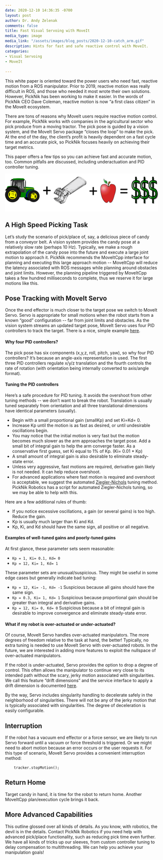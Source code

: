 ```yaml
---
date: 2020-12-10 14:36:35 -0700
layout: post
author: Dr. Andy Zelenak
comments: false
title: Fast Visual Servoing with MoveIt
media_type: image
media_link: "/assets/images/blog_posts/2020-12-10-catch_arm.gif"
description: Hints for fast and safe reactive control with MoveIt.
categories:
- Visual Servoing
- MoveIt

---
```

This white paper is oriented toward the power users who need fast, reactive motion from a ROS manipulator. Prior to 2019, reactive motion was really difficult in ROS, and those who needed it most wrote their own solutions. However, PickNik has been working to make it easier. In the words of PickNik CEO Dave Coleman, reactive motion is now “a first class citizen” in the MoveIt ecosystem.

There are tons of reasons why MoveIt users require reactive motion control. For example, PickNik works with companies in the agricultural sector who pick produce from a moving tractor. The pick pose is guided by a vision system, and the MoveIt Servo package “closes the loop” to make the pick. At the end of the day, the client’s profit is heavily dependent on a fast cycle time and an accurate pick, so PickNik focuses heavily on achieving their target metrics.

This paper offers a few tips so you can achieve fast and accurate motion, too. Common pitfalls are discussed, including underactuation and PID controller tuning.

![Tractor Robot](/assets/images/blog_posts/2020-12-10-tractor_robot.png "Tractor Robot")

## **A High Speed Picking Task**

Let’s study the scenario of pick/place of, say, a delicious piece of candy from a conveyor belt. A vision system provides the candy pose at a relatively slow rate (perhaps 10 Hz). Typically, we make a rough extrapolation of the candy pose into the future and execute a large joint motion to approach it. PickNik recommends the MoveItCpp interface for planning and executing this large approach motion -- MoveItCpp will reduce the latency associated with ROS messages while planning around obstacles and joint limits. However, the planning pipeline triggered by MoveItCpp takes a few hundred milliseconds to complete, thus we reserve it for large motions like this.

## **Pose Tracking with MoveIt Servo**

Once the end effector is much closer to the target pose we switch to MoveIt Servo. Servo is appropriate for small motions when the robot starts from a known “good” configuration -- far from joint limits and obstacles. As the vision system streams an updated target pose, MoveIt Servo uses four PID controllers to track the target. There is a nice, simple example [here](https://github.com/ros-planning/moveit/blob/master/moveit_ros/moveit_servo/src/cpp_interface_example/pose_tracking_example.cpp).

#### Why four PID controllers?

The pick pose has six components (x,y,z, roll, pitch, yaw), so why four PID controllers? It’s because an angle-axis representation is used. The first three PID controllers regulate x/y/z translation and the fourth controls the rate of rotation (with orientation being internally converted to axis/angle format).

#### Tuning the PID controllers

Here’s a safe procedure for PID tuning. It avoids the overshoot from other tuning methods -- we don’t want to break the robot. Translation is usually tuned separately from orientation and all three translational dimensions have identical parameters (usually).

* Begin with a small proportional gain (smallKp) and set Ki=Kd= 0.
* Increase Kp until the motion is as fast as desired, or until undesirable oscillations begin.
* You may notice that the initial motion is very fast but the motion becomes much slower as the arm approaches the target pose. Add a small bit of integral gain to help the arm converge faster. As a conservative first guess, set Ki equal to 1% of Kp. (Ki= 0.01 * Kp)
* A small amount of integral gain is also desirable to eliminate steady-state error.
* Unless very aggressive, fast motions are required, derivative gain likely is not needed. It can help reduce overshoot.
* For advanced applications where fast motion is required and overshoot is acceptable, we suggest the automated [Ziegler-Nichols](https://en.wikipedia.org/wiki/PID_controller#Ziegler%E2%80%93Nichols_method) tuning method. PickNik Robotics has a script for automated Ziegler-Nichols tuning, so we may be able to help with this.

Here are a few additional rules of thumb:

* If you notice excessive oscillations, a gain (or several gains) is too high. Reduce the gain.
* Kp is usually much larger than Ki and Kd.
* Kp, Ki, and Kd should have the same sign, all positive or all negative.

#### Examples of well-tuned gains and poorly-tuned gains

At first glance, these parameter sets seem reasonable:

* `Kp = 1, Ki= 0.1, Kd= 0`
* `Kp = 12, Ki= 1, Kd= 1`

These parameter sets are unusual/suspicious. They might be useful in some edge cases but generally indicate bad tuning:

* `Kp = 12, Ki= -1, Kd= -1`	Suspicious because all gains should have the same sign.
* `Kp = 0.3, Ki= 1, Kd= 1`	Suspicious because proportional gain should be greater than integral and derivative gains.
* `Kp = 12, Ki= 0, Kd= 0`	Suspicious because a bit of integral gain is desirable to improve convergence and eliminate steady-state error.

#### What if my robot is over-actuated or under-actuated?

Of course, MoveIt Servo handles over-actuated manipulators. The more degrees of freedom relative to the task at hand, the better! Typically, no extra tuning is needed to use MoveIt Servo with over-actuated robots. In the future, we are interested in adding more features to exploit the nullspace of over-actuated manipulators.

If the robot is under-actuated, Servo provides the option to drop a degree of control. This often allows the manipulator to continue very close to its intended path without the scary, jerky motion associated with singularities. We call this feature “drift dimensions” and the service interface to apply a drift dimension is documented [here](https://github.com/ros-planning/moveit_msgs/blob/master/srv/ChangeDriftDimensions.srv).

By the way, Servo includes singularity handling to decelerate safely in the neighborhood of singularities. There will not be any of the jerky motion that is typically associated with singularities. The degree of deceleration is easily configurable.

## **Interruption**

If the robot has a vacuum end effector or a force sensor, we are likely to run Servo forward until a vacuum or force threshold is triggered. Or we might need to abort motion because an error occurs or the user requests it. For this type of scenario, MoveIt Servo provides a convenient interruption method:

    	tracker.stopMotion();

## **Return Home**

Target candy in hand, it is time for the robot to return home. Another MoveItCpp plan/execution cycle brings it back.

## **More Advanced Capabilities**

This outline glossed over all kinds of details. As you know, with robotics, the devil is in the details. Contact PickNik Robotics if you need help with advanced pick/place functionality, such as reducing pick time even further. We have all kinds of tricks up our sleeves, from custom controller tuning to delay compensation to multithreading. We can help you achieve your manipulation goals!